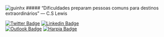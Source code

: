 <p align="left"><img src="https://github-readme-stats.vercel.app/api?username=guinhx&show_icons=true&theme=dracula&title_color=fff" alt="guinhx" /> 
 ##### “Dificuldades preparam pessoas comuns para destinos extraordinários” — C.S Lewis</p> 

[![Twitter Badge](https://img.shields.io/badge/-@guinhx_s_-1ca0f1?style=for-the-badge&labelColor=1ca0f1&logo=twitter&logoColor=white&link=https://twitter.com/guinhx_s/)](https://www.twitter.com/guinhx_s/) 
[![Linkedin Badge](https://img.shields.io/badge/-Diego%20Santos-13324B?style=for-the-badge&logo=Linkedin&logoColor=white&link=https://www.linkedin.com/in/diegosantos18/)](https://www.linkedin.com/in/diegosantos12/) 
<br> 
[![Outlook Badge](https://img.shields.io/badge/-diego@harpiastudios.com.br-0078D4?style=for-the-badge&logo=Microsoft%20Outlook&logoColor=white&link=mailto:diego@harpiastudios.com.br)](mailto:diego@harpiastudios.com.br) 
[![Harpia Badge](https://img.shields.io/badge/-Harpia%20Studios%20Website-ED1C24?style=for-the-badge&logo=none&logoColor=white&link=https://www.harpiastudios.com.br)](https://www.harpiastudios.com.br)
